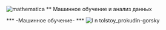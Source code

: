  

 
 ![mathematica](https://cloud.githubusercontent.com/assets/7158671/16206621/e8d3a8e0-3731-11e6-97c5-bcf555322e0f.jpg)
** Машинное обучение и анализ данных
 
***                                                -Машинное обучение-                    ***
![l n tolstoy_prokudin-gorsky](https://cloud.githubusercontent.com/assets/7158671/16206443/2e061192-3731-11e6-9f9b-3ad89c7cf571.jpg)
